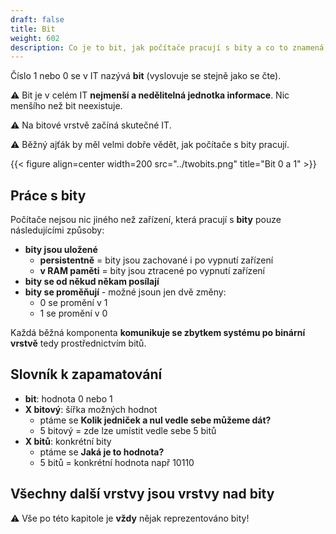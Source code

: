 ```yaml
---
draft: false
title: Bit
weight: 602
description: Co je to bit, jak počítače pracují s bity a co to znamená, když se řekně pětibitový nebo pět bitů
---
```


Číslo 1 nebo 0 se v IT nazývá **bit** (vyslovuje se stejně jako se čte).

<div class="note-blue">

⚠️ Bit je v celém IT **nejmenší a nedělitelná jednotka informace**. Nic menšího než bit neexistuje.

⚠️ Na bitové vrstvě začíná skutečné IT.

⚠️ Běžný ajťák by měl velmi dobře vědět, jak počítače s bity pracují.

</div>

{{< figure align=center width=200 src="../twobits.png" title="Bit 0 a 1" >}}

## Práce s bity

Počítače nejsou nic jiného než zařízení, která pracují s **bity** pouze následujícími způsoby:

- **bity jsou uložené**
  - **persistentně** = bity jsou zachované i po vypnutí zařízení
  - **v RAM paměti** = bity jsou ztracené po vypnutí zařízení 
- **bity se od někud někam posílají**
- **bity se proměňují** - možné jsoun jen dvě změny:
  - 0 se promění v 1
  - 1 se promění v 0

Každá běžná komponenta **komunikuje se zbytkem systému po binární vrstvě** tedy prostřednictvím bitů.

## Slovník k zapamatování

- **bit**: hodnota 0 nebo 1
- **X bitový**: šířka možných hodnot
  - ptáme se **Kolik jedniček a nul vedle sebe můžeme dát?**
  - 5 bitový = zde lze umístit vedle sebe 5 bitů
- **X bitů**: konkrétní bity
  - ptáme se **Jaká je to hodnota?**
  - 5 bitů = konkrétní hodnota např 10110

## Všechny další vrstvy jsou vrstvy nad bity

<div class="note-blue">

⚠️ Vše po této kapitole je **vždy** nějak reprezentováno bity!

</div>